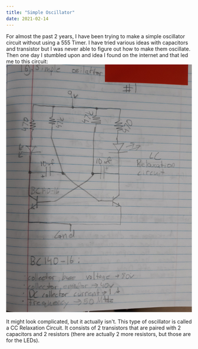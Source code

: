 ```yaml
---
title: "Simple Oscillator"
date: 2021-02-14
---
```


For almost the past 2 years, I have been trying to make a simple oscillator circuit without using a 555 Timer. I have tried various ideas with capacitors and transistor but I was never able to figure out how to make them oscillate. Then one day I stumbled upon and idea I found on the internet and that led me to this circuit:
![Simple Oscillator Circuit](assets/images/oscillatorCircuit.jpg)

It might look complicated, but it actually isn't. This type of oscillator is called a CC Relaxation Circuit. It consists of 2 transistors that are paired with 2 capacitors and 2 resistors (there are actually 2 more resistors, but those are for the LEDs). 



